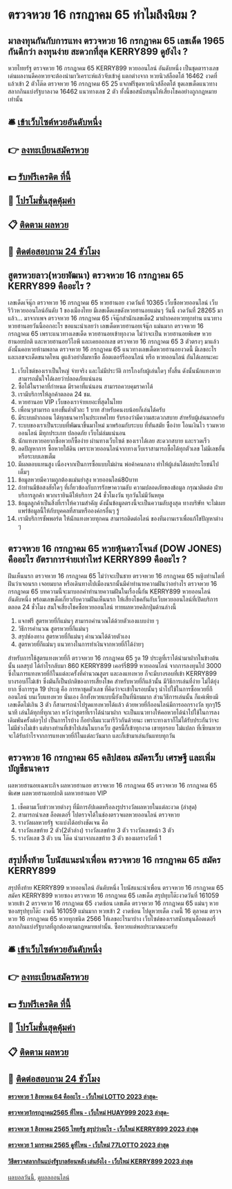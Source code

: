 # ตรวจหวย 16 กรกฎาคม 65 ทำไมถึงนิยม ?
## มาลงทุนกันกับการแทง ตรวจหวย 16 กรกฎาคม 65 เลขเด็ด 1965 กันดีกว่า ลงทุนง่าย สะดวกที่สุด KERRY899 ดูยังไง ?
หวยไทยรัฐ ตรวจหวย 16 กรกฎาคม 65 KERRY899 หวยออนไลน์ อันดับหนึ่ง เป็นชุดตารางเลขเด่นผลงานดีคอหวยจะต้องนำมาวิเคราะห์แล้วจับเข้าคู่ แตกต่างจาก หวยนิวส์ล็อตโต้ 16462 งวดที่แล้วเข้า 2 ตัวโต๊ด ตรวจหวย 16 กรกฎาคม 65 25 แจกฟรีชุดหวยนิวส์ล็อตโต้ ชุดเลขเด็ดแนวทางสลากกินแบ่งรัฐบาลงวด 16462 แนวทางเลข 2 ตัว ทั้งนี้ขอสนับสนุนให้เสี่ยงโชคอย่างถูกกฎหมายเท่านั้น

## 🛎 [เข้าเว็บไซต์หวยอันดับหนึ่ง](https://bit.ly/3BG5bNw)
## 👉 [ลงทะเบียนสมัครหวย](https://bit.ly/3BG5bNw)
## 💵 [รับฟรีเครดิต ที่นี้](https://bit.ly/3C3mvgS)
## 👑 [โปรโมชั่นสุดคุ้มค่า](https://bit.ly/3C3mvgS)
## 📋 [ติดตาม ผลหวย](https://bit.ly/3C3mvgS)
## 📱 [ติดต่อสอบถาม 24 ชัวโมง](https://bit.ly/3C3mvgS)

## สูตรหวยลาว(หวยพัฒนา) ตรวจหวย 16 กรกฎาคม 65 KERRY899 คืออะไร ?
เลขเด็ดเจ๊นุ๊ก ตรวจหวย 16 กรกฎาคม 65 หวยฮานอย งวดวันที่ 10365
เว็บซื้อหวยออนไลน์ เว็บรีวิวหวยออนไลน์อันดับ 1 ของเมืองไทย มีเลขเด็ดเลขดังหวยฮานอยแม่นๆ วันนี้ งวดวันที่ 28265 มาแล้ว… มาจากเพจ ตรวจหวย 16 กรกฎาคม 65 เจ๊นุ๊กสำนักเลขเด็ด2 มาฝากคอหวยทุกท่าน แนวทางหวยฮานอยวันนี้ออกอะไร ขอแนะนำเลยว่า เลขเด็ดหวยฮานอยเจ้นุ๊ก แม่นมาก ตรวจหวย 16 กรกฎาคม 65 เพราะแนวทางเลขเด็ด หวยฮานอยเข้าทุกงวด ไม่ว่าจะเป็น หวยฮานอยพิเศษ หวยฮานอยปกติ และหวยฮานอยวีไอพี และเคยออกเลข ตรวจหวย 16 กรกฎาคม 65 3 ตัวตรงๆ มาแล้ว ดังนั้นคอหวยห้ามพลาด ตรวจหวย 16 กรกฎาคม 65 แนวทางเลขเด็ดหวยฮานอยงวดนี้ มีเลขอะไร และเลขจะเด็ดขนาดไหน ดูแล้วอย่าลืมหาซื้อ ล็อตเตอร์รี่ออนไลน์ หรือ หวยออนไลน์ กันได้เลยนะคะ
1. เว็บไซต์ของเราเป็นใหญ่ จ่ายจริง และไม่มีประวัติ การโกงกับผู้เล่นใดๆ ทั้งสิ้น ดังนั้นนักแทงหวยสามารถมั่นใจได้เลยว่าปลอดภัยแน่นอน
2. ซื้อได้ในราคาที่กำหนด มีราคาที่แน่นอน สามารถควบคุมราคาได้
3. เรามีบริการให้ลูกค้าตลอด 24 ชม.
4. หวยฮานอย VIP เว็บของเราจ่ายเยอะที่สุดในไทย
5. เพื่อนๆสามารถ แทงขั้นต่ำตัวละ 1 บาท สำหรับคนงบน้อยก็เล่นได้ครับ
6. มีระบบฝากถอน ได้ทุกธนาคารในประเทศไทย รับรองว่ามีความสะดวกสบาย สำหรับผู้เล่นมากครับ
7. ระบบของเราเป็นระบบที่พัฒนาขึ้นมาใหม่ มาพร้อมกับระบบ ที่ทันสมัย ซื้อง่าย โอนเงินไว รวมหวยออนไลน์ มีทุกประเภท ปลอดภัย เว็บไม่ล่มแน่นอน
8. นักแทงหวยอยากซื้อหวยก็ซื้อง่าย ผ่านทางเว็บไซต์ ของเราได้เลย สะดวกสบาย และรวดเร็ว
9. ลดปัญหาการ ซื้อหวยใต้ดิน เพราะหวยออนไลน์จากทางเว็บเราสามารถซื้อได้ทุกตัวเลข ไม่มีเลขอั้น หรือระบบเลขเต็ม
10. มีผลตอบแทนสูง เนื่องจากเป็นการซื้อแบบไม่ผ่าน พ่อค้าคนกลาง ทำให้ผู้เล่นได้ผลประโยชน์ไปเต็มๆ
11. ข้อมูลหวยมีความถูกต้องแม่นยำสูง หวยออนไลน์80บาท
12. ถ้าท่านมีข้อสงสัยใดๆ ที่เกี่ยวข้องกับการรักษาความลับ ความปลอดภัยของข้อมูล กรุณาติดต่อ ฝ่ายบริการลูกค้า พวกเรายินดีให้บริการ 24 ชั่วโมงวัน ทุกวันไม่มีวันหยุด
13. ข้อมูลลูกค้าเป็นสิ่งที่เราให้ความสำคัญ ดังนั้นข้อมูลตรงนี้จะเป็นความลับสูงสุด ทางบริษัท จะไม่เผยแพร่ข้อมูลนี้ให้กับบุคคลที่สามหรือองค์กรอื่นๆ รู้
14. เรามีบริการซัพพอร์ต ให้นักแทงหวยทุกคน สามารถติดต่อไลน์ ของทีมงานเราเพื่อแก้ไขปัญหาต่าง ๆ

## ตรวจหวย 16 กรกฎาคม 65 หวยหุ้นดาวโจนส์ (DOW JONES) คืออะไร อัตราการจ่ายเท่าไหร่ KERRY899 คืออะไร ?
ฝันเห็นนรก ตรวจหวย 16 กรกฎาคม 65 ไม่ว่าจะเป็นชาย ตรวจหวย 16 กรกฎาคม 65 หญิงท่านใดที่ฝันว่าเจอนรก เจอยมบาล หรือเดินทางไปเมืองนรกนั้นมีคำทำนายความฝันว่าอย่างไร ตรวจหวย 16 กรกฎาคม 65 บทความนี้จะมาบอกคำทำนายความฝันในเรื่องนี้กัน KERRY899 หวยออนไลน์ อันดับหนึ่ง พร้อมเลขเด็ดเกี่ยวกับความฝันเห็นนรก ให้เสี่ยงโชคกันกับเว็บหวยออนไลน์ที่เปิดบริการ ตลอด 24 ชั่วโมง
สนใจเสี่ยงโชคซื้อหวยออนไลน์ ทายผลหวยคลิกปุ่มด้านล่างนี้
1. แจกฟรี สูตรหวยยี่กีแม่นๆ สามารถคำนวณได้ด้วยตัวเองแบบง่าย ๆ
2. วิธีการคำนวณ สูตรหวยยี่กีแม่นๆ
3. สรุปช่องทาง สูตรหวยยี่กีแม่นๆ คำนวณได้ด้วยตัวเอง
4. สูตรหวยยี่กีแม่นๆ แนวทางในการทำเงินจากหวยยี่กีได้ง่ายๆ

สำหรับการใช้สูตรแทงหวยยี่กี ตรวจหวย 16 กรกฎาคม 65 รูด 19 ประตูที่เราได้นำมาฝากในข้างต้นนั้น ผลสรุป ได้กำไรกลับมา 860 KERRY899 เคอร์รี่899 หวยออนไลน์ จากการลงทุนไป 3000 ซึ่งในการแทงหวยยี่กีในแต่ละครั้งที่คำนวณสูตร และลงแทงหวย ก็จะมีบางรอบที่เข้า KERRY899 บางรอบก็ไม่เข้า ซึ่งมันก็เป็นปกติของการเสี่ยงโชค
สำหรับหวยยี่กีแล้วนั้น มีวิธีการเล่นที่ง่าย ไม่ได้ยุ่งยาก ซึ่งการรูด 19 ประตู คือ การหาชุดตัวเลข ที่คิดว่าจะเข้าในรอบนั้นๆ นำไปใช้ในการซื้อหวยยี่กีออนไลน์ บนเว็บแทงหวย นั่นเอง อีกทั้งหวยแบบนี้ยังเป็นที่นิยมมาก ส่วนวิธีการเล่นนั้น ก็แค่เพียงมีเลขเด็ดไม่เกิน 3 ตัว ก็สามารถนำไปรูดแทงหวยได้แล้ว
ด้วยหวยยี่กีออนไลน์มีการออกรางวัล ทุกๆ15 นาที เล่นได้ทุกที่ทุกเวลา หวังว่าสูตรที่เราได้นำมาฝาก จะเป็นแนวทางให้คอหวยได้นำไปใช้ในการลงเดิมพันครั้งต่อๆไป เป็นการไรบ้าง ก็อย่าลืมแวะมารีวิวกันด้วยนะ
เพราะทางเราก็ไม่ได้รับประกันว่าจะไม่มีช่วงไม่เข้า แต่บางท่านที่เข้าไปเล่นในบางเว็บ สูตรนี้ก็เข้าทุกงวด เขาทุกรอบ ไม่แปลก ที่เซียนหวยจะได้รับกำไรจากการแทงหวยยี่กีในแต่ละวันมาก และก็เข้ามาเล่นกันแทบทุกวัน

## ตรวจหวย 16 กรกฎาคม 65 คลิปสอน สมัครเว็บ เศรษฐี และเพิ่มบัญชีธนาคาร
ผลหวยฮานอยเฉพาะกิจ
ผลหวยฮานอย ตรวจหวย 16 กรกฎาคม 65 ตรวจหวย 16 กรกฎาคม 65 พิเศษ
ผลหวยฮานอยปกติ
ผลหวยฮานอย VIP
1. เช็คตามเว็บข่าวหวยต่างๆ ที่มีการอัปเดตหรือลงรูปรางวัลผลหวยในแต่ละงวด (ล่าสุด)
2. สามารถนำเลข ล็อตเตอรี่ ไปตรวจได้ในช่องตรวจผลหวยออนไลน์ ตรวจหวย
3. รางวัลผลหวยรัฐ จะแบ่งได้อย่างชัดเจน คือ
4. รางวัลเลขท้าย 2 ตัว(2ตัวล่าง) รางวัลเลขท้าย 3 ตัว รางวัลเลขหน้า 3 ตัว
5. รางวัลเลข 3 ตัว บน โต๊ด นำมาจากเลขท้าย 3 ตัว ของผลรางวัลที่ 1

## สรุปทิ้งท้าย โบนัสแนะนำเพื่อน ตรวจหวย 16 กรกฎาคม 65 สมัคร KERRY899
สรุปทิ้งท้าย KERRY899 หวยออนไลน์ อันดับหนึ่ง โบนัสแนะนำเพื่อน ตรวจหวย 16 กรกฎาคม 65 สมัคร KERRY899 หวยซอง ตรวจหวย 16 กรกฎาคม 65 เลขเด็ด สรุปทุบโต๊ะงวดวันที่ 161059 หวยเข้า 2 ตรวจหวย 16 กรกฎาคม 65 งวดซ้อน
เลขเด็ด ตรวจหวย 16 กรกฎาคม 65 แม่นๆ หวยซองสรุปทุบโต๊ะ งวดนี้ 161059 แม่นมาก หวยเข้า 2 งวดซ้อน ไปดูหวยเด็ด งวดนี้ 16 ตุลาคม ตรวจหวย 16 กรกฎาคม 65 หวยทุกชนิด 2566 ให้เลขอะไรมาบ้าง
เว็บไซต์ของเราสนับสนุนล็อตเตอรี่สลากกินแบ่งรัฐบาลที่ถูกต้องตามกฏหมายเท่านั้น. ซื้อหวยแต่พอประมาณนะครับ

## 🛎 [เข้าเว็บไซต์หวยอันดับหนึ่ง](https://bit.ly/3BG5bNw)
## 👉 [ลงทะเบียนสมัครหวย](https://bit.ly/3BG5bNw)
## 💵 [รับฟรีเครดิต ที่นี้](https://bit.ly/3C3mvgS)
## 👑 [โปรโมชั่นสุดคุ้มค่า](https://bit.ly/3C3mvgS)
## 📋 [ติดตาม ผลหวย](https://bit.ly/3C3mvgS)
## 📱 [ติดต่อสอบถาม 24 ชัวโมง](https://bit.ly/3C3mvgS)

#### [ตรวจหวย 1 สิงหาคม 64 คืออะไร - เว็บใหม่ LOTTO 2023 ล่าสุด-](https://atom.io/themes/ตรวจหวย%201%20สิงหาคม%2064%20คืออะไร%20-%20เว็บใหม่%20lotto%202023%20ล่าสุด-)
#### [ตรวจหวย1กรกฎาคม2565 ที่ไหน - เว็บใหม่ HUAY999 2023 ล่าสุด-](https://atom.io/themes/ตรวจหวย1กรกฎาคม2565%20ที่ไหน%20-%20เว็บใหม่%20huay999%202023%20ล่าสุด-)
#### [ตรวจหวย 1 สิงหาคม 2565 ไทยรัฐ สรุปว่าอะไร - เว็บใหม่ KERRY899 2023 ล่าสุด](https://atom.io/themes/ตรวจหวย%201%20สิงหาคม%202565%20ไทยรัฐ%20สรุปว่าอะไร%20-%20เว็บใหม่%20kerry899%202023%20ล่าสุด)
#### [ตรวจหวย 1 มกราคม 2565 ดูที่ไหน - เว็บใหม่ 77LOTTO 2023 ล่าสุด](https://atom.io/themes/ตรวจหวย%201%20มกราคม%202565%20ดูที่ไหน%20-%20เว็บใหม่%2077lotto%202023%20ล่าสุด)
#### [วิธีตรวจสลากกินแบ่งรัฐบาลย้อนหลัง เล่นยังไง - เว็บใหม่ KERRY899 2023 ล่าสุด](https://atom.io/themes/วิธีตรวจสลากกินแบ่งรัฐบาลย้อนหลัง%20เล่นยังไง%20-%20เว็บใหม่%20kerry899%202023%20ล่าสุด)

[ผลบอลวันนี้](https://siamsport.tv "ผลบอลวันนี้"), [ดูบอลออนไลน์](https://siamsport.tv/ดูบอลสด "ดูบอลออนไลน์")